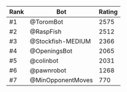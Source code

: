 Rank|Bot|Rating
---|---|---
#1|@ToromBot|2575
#2|@RaspFish|2512
#3|@Stockfish-MEDIUM|2366
#4|@OpeningsBot|2065
#5|@colinbot|2031
#6|@pawnrobot|1268
#7|@MinOpponentMoves|770
